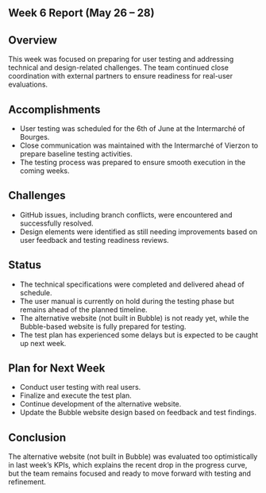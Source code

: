 ## Week 6 Report (May 26 – 28)

## Overview

This week was focused on preparing for user testing and addressing technical and design-related challenges. The team continued close coordination with external partners to ensure readiness for real-user evaluations.

## Accomplishments

- User testing was scheduled for the 6th of June at the Intermarché of Bourges.
- Close communication was maintained with the Intermarché of Vierzon to prepare baseline testing activities.
- The testing process was prepared to ensure smooth execution in the coming weeks.

## Challenges

- GitHub issues, including branch conflicts, were encountered and successfully resolved.
- Design elements were identified as still needing improvements based on user feedback and testing readiness reviews.

## Status

- The technical specifications were completed and delivered ahead of schedule.
- The user manual is currently on hold during the testing phase but remains ahead of the planned timeline.
- The alternative website (not built in Bubble) is not ready yet, while the Bubble-based website is fully prepared for testing.
- The test plan has experienced some delays but is expected to be caught up next week.

## Plan for Next Week

- Conduct user testing with real users.
- Finalize and execute the test plan.
- Continue development of the alternative website.
- Update the Bubble website design based on feedback and test findings.

## Conclusion

The alternative website (not built in Bubble) was evaluated too optimistically in last week’s KPIs, which explains the recent drop in the progress curve, but the team remains focused and ready to move forward with testing and refinement.
